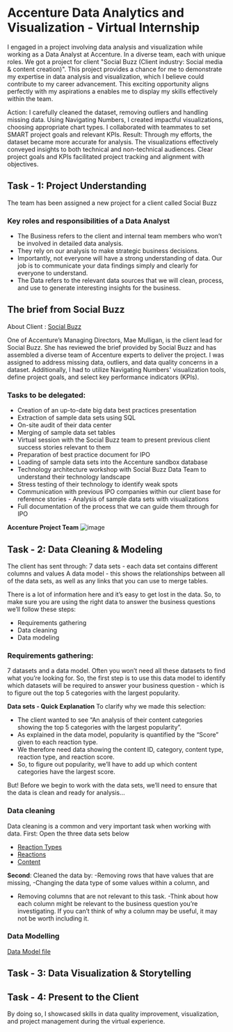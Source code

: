 # Accenture Data Analytics and Visualization - Virtual Internship

I engaged in a project involving data analysis and visualization while working as a Data Analyst at Accenture. In a diverse team, each with unique roles. We got a project for client "Social Buzz (Client industry: Social media & content creation)". This project provides a chance for me to demonstrate my expertise in data analysis and visualization, which I believe could contribute to my career advancement. This exciting opportunity aligns perfectly with my aspirations a enables me to display my skills effectively within the team.

Action: I carefully cleaned the dataset, removing outliers and handling missing data. Using Navigating Numbers, I created impactful visualizations, choosing appropriate chart types. I collaborated with teammates to set SMART project goals and relevant KPIs.
Result: Through my efforts, the dataset became more accurate for analysis. The visualizations effectively conveyed insights to both technical and non-technical audiences. Clear project goals and KPIs facilitated project tracking and alignment with objectives.

## **Task - 1: Project Understanding**
The team has been assigned a new project for a client called Social Buzz

### Key roles and responsibilities of a Data Analyst
  - The Business refers to the client and internal team members who won’t be involved in detailed data analysis.
  - They rely on our analysis to make strategic business decisions.
  - Importantly, not everyone will have a strong understanding of data. Our job is to communicate your data findings simply and clearly for everyone to understand.
  - The Data refers to the relevant data sources that we will clean, process, and use to generate interesting insights for the business.

## The brief from Social Buzz
About Client : [Social Buzz](https://cdn.theforage.com/vinternships/companyassets/T6kdcdKSTfg2aotxT/MsAqi7SNLKw3C6LAr/1664296994014/Data_Analytics%20Client%20Brief.pdf)

One of Accenture’s Managing Directors, Mae Mulligan, is the client lead for Social Buzz. She has reviewed the brief provided by Social Buzz and has assembled a diverse team of Accenture experts to deliver the project.
I was assigned to address missing data, outliers, and data quality concerns in a dataset. Additionally, I had to utilize Navigating Numbers' visualization tools, define project goals, and select key performance indicators (KPIs).

### Tasks to be delegated:
  - Creation of an up-to-date big data best practices presentation
  - Extraction of sample data sets using SQL
  - On-site audit of their data center
  - Merging of sample data set tables
  - Virtual session with the Social Buzz team to present previous client success stories relevant   to them
  - Preparation of best practice document for IPO
  - Loading of sample data sets into the Accenture sandbox database
  - Technology architecture workshop with Social Buzz Data Team to understand their   technology landscape
  - Stress testing of their technology to identify weak spots
  - Communication with previous IPO companies within our client base for reference stories - Analysis of sample data sets with visualizations
  - Full documentation of the process that we can guide them through for IPO

**Accenture Project Team**
![image](https://github.com/santoshkambala/SocialBuzz/assets/128189574/2d984fbb-b54b-435c-a60c-964e8becde09)


## **Task - 2: Data Cleaning & Modeling**
The client has sent through:
    7 data sets - each data set contains different columns and values
    A data model - this shows the relationships between all of the data sets, as well as any links that you can use to merge tables.

There is a lot of information here and it’s easy to get lost in the data. So, to make sure you are using the right data to answer the business questions we’ll follow these steps:
 - Requirements gathering
 - Data cleaning
 - Data modeling

### Requirements gathering: 
7 datasets and a data model. Often you won’t need all these datasets to find what you’re looking for. 
So, the first step is to use this data model to identify which datasets will be required to answer your business question - which is to figure out the top 5 categories with the largest popularity.

**Data sets - Quick Explanation**
To clarify why we made this selection:
 - The client wanted to see “An analysis of their content categories showing the top 5 categories with the largest popularity”.
 - As explained in the data model, popularity is quantified by the “Score” given to each reaction type.
 - We therefore need data showing the content ID, category, content type, reaction type, and reaction score.
 - So, to figure out popularity, we’ll have to add up which content categories have the largest score.

But! Before we begin to work with the data sets, we’ll need to ensure that the data is clean and ready for analysis…

### Data cleaning
Data cleaning is a common and very important task when working with data.
First: Open the three data sets below
 - [Reaction Types](https://cdn.theforage.com/vinternships/companyassets/T6kdcdKSTfg2aotxT/MsAqi7SNLKw3C6LAr/1664298399720/ReactionTypes.csv)
 - [Reactions](https://cdn.theforage.com/vinternships/companyassets/T6kdcdKSTfg2aotxT/MsAqi7SNLKw3C6LAr/1664298375459/Reactions.csv)
 - [Content](https://cdn.theforage.com/vinternships/companyassets/T6kdcdKSTfg2aotxT/MsAqi7SNLKw3C6LAr/1664298350004/Content.csv)

**Second**: Cleaned the data by:
  -Removing rows that have values that are missing,
  -Changing the data type of some values within a column, and
  - Removing columns that are not relevant to this task.
    -Think about how each column might be relevant to the business question you’re investigating. If you can’t think of why a column may be useful, it may not be worth including it.


### Data Modelling
[Data Model file](https://cdn.theforage.com/vinternships/companyassets/T6kdcdKSTfg2aotxT/MsAqi7SNLKw3C6LAr/1664297834541/Data%20model.pdf)

## **Task - 3: Data Visualization & Storytelling**

## **Task - 4: Present to the Client**

By doing so, I showcased skills in data quality improvement, visualization, and project management during the virtual experience.
